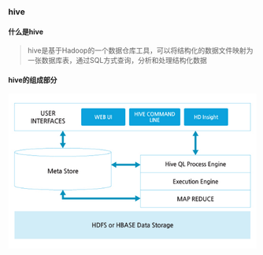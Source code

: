 ### hive
#### 什么是hive
> hive是基于Hadoop的一个数据仓库工具，可以将结构化的数据文件映射为一张数据库表，通过SQL方式查询，分析和处理结构化数据
#### hive的组成部分
![image](https://github.com/jsjchai/study-notes/blob/master/2019/hive/images/hive%E7%BB%84%E4%BB%B6.jpg)

